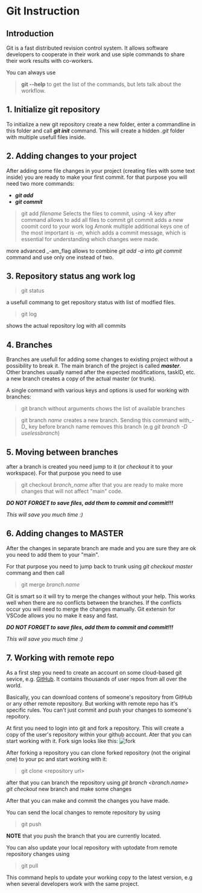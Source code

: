 # Git Instruction   

## Introduction

Git is a fast distributed revision control system. It allows software developers to cooperate in their work and use siple commands to share their work results with co-workers.

You can always use 
> **git --help** to get the list of the commands, but lets talk about the workflow.
## 1. Initialize git repository

To initialize a new git repository create a new folder, enter a commandline in this folder and call **_git init_** command.
This will create a hidden _.git_ folder with multiple usefull files inside.

## 2. Adding changes to your project

After adding some file changes in your project  (creating files with some text inside) you are ready to make your first commit.
for that purpose you will need two more commands:

* **_git add_**
* **_git commit_**

> git add _filename_
Selects the files to commit, using _-A_ key after command allows to add all files to commit
> git commit 
adds a new coomit cord to your work log
Amonk multiple additional keys one of the most important is _-m_, which adds a commit message, which is essential for understanding which changes were made.

more advanced _-am_flag allows to combine _git add -a_ into _git commit_ command and use only one instead of two.

## 3. Repository status ang work log

> git status

a usefull commang to get repository status with list of modfied files.

> git log

shows the actual repository log with all commits

## 4. Branches

Branches are usefull for adding some changes to existing project without a possibility to break it.
The main branch of the project is called **_master_**. Other branches usually named after the expected modifications, taskID, etc.
a new branch creates a copy of the actual master (or trunk).

A single command with various keys and options is used for working with branches:
> git branch
without arguments chows the list of available branches

> git branch _name_
creates a new branch. Sending this command with_-D_ key before branch name removes this branch (e.g _git branch -D uselessbranch_)

## 5. Moving between branches
after a branch is created you need jump to it (or _checkout_ it to your workspace). For that purpose you need to use 

> git checkout _branch_name_
after that you are ready to make more changes that will not affect "main" code.

_**DO NOT FORGET to save files, add them to commit and commit!!!**_

_This will save you much time :)_


## 6. Adding changes to MASTER

After the changes in separate branch are made and you are sure they are ok you need to add them to your "main".

For that purpose you need to jump back to trunk using _git checkout master_ commang and then call 

> git merge _branch.name_

Git is smart so it will try to merge the changes without your help.
This works well when there are no conflicts between the branches.
If the conflicts occur you will need to merge the changes manually. Git extensin for VSCode allows you no make it easy and fast.

_**DO NOT FORGET to save files, add them to commit and commit!!!**_

_This will save you much time :)_

## 7. Working with remote repo
As a first step you need to create an account on some cloud-based git sevice, e.g. [GitHub](https://github.com).
It contains thousands of user repos from all over the world.

Basically, you can download contens of someone's repository from GitHub or any other remote repository. But working with remote repo has it's specific rules. You can't just commit and push your changes to someone's repoitory. 

At first you need to login into git and fork a repository. This will create a copy of the user's repository within your github account. Ater that you can start working with it.
Fork sign looks like this: ![fork](img/fork.jpg)

After forking a repository you can clone forked repository (not the original one) to your pc and start working with it:

 > git clone \<repository url>

 after that you can branch the repository using _git branch \<branch.name>_ 
 _git checkout_ new branch and make some changes

 After that you can make and commit the changes you have made.

 You can send the local changes to remote repository by using 
> git push

**NOTE** that you push the branch that you are currently located. 

You can also update your local repository with uptodate from remote repository changes using 
> git pull

This command hepls to update your working copy to the latest version, e.g when several developers work with the same project.

